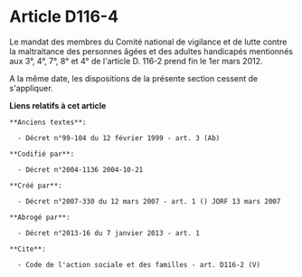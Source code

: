 # Article D116-4

Le mandat des membres du Comité national de vigilance et de lutte contre la maltraitance des personnes âgées et des adultes
handicapés mentionnés aux 3°, 4°, 7°, 8° et 4° de l'article D. 116-2 prend fin le 1er mars 2012.

A la même date, les dispositions de la présente section cessent de s'appliquer.

**Liens relatifs à cet article**

	**Anciens textes**:

	  - Décret n°99-104 du 12 février 1999 - art. 3 (Ab)

	**Codifié par**:

	  - Décret n°2004-1136 2004-10-21

	**Créé par**:

	  - Décret n°2007-330 du 12 mars 2007 - art. 1 () JORF 13 mars 2007

	**Abrogé par**:

	  - Décret n°2013-16 du 7 janvier 2013 - art. 1

	**Cite**:

	  - Code de l'action sociale et des familles - art. D116-2 (V)
